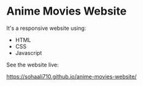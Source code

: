 # Anime Movies Website

It's a responsive website using:
- HTML
- CSS
- Javascript

See the website live:

https://sohaali710.github.io/anime-movies-website/
